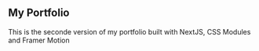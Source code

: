 ## My Portfolio

This is the seconde version of my portfolio built with NextJS, CSS Modules and Framer Motion

